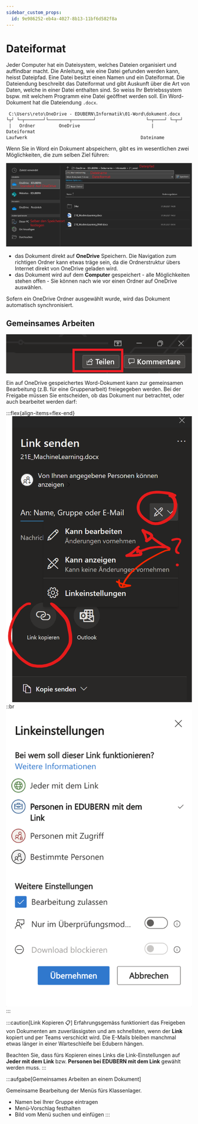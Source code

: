 ```yaml
---
sidebar_custom_props:
  id: 9e986252-eb4a-4027-8b13-11bf6d582f8a
---
```


# Dateiformat

Jeder Computer hat ein Dateisystem, welches Dateien organisiert und auffindbar macht. Die Anleitung, wie eine Datei gefunden werden kann, heisst Dateipfad. Eine Datei besitzt einen Namen und ein Dateiformat. Die Dateiendung beschreibt das Dateiformat und gibt Auskunft über die Art von Daten, welche in einer Datei enthalten sind. So weiss Ihr Betriebssystem bspw. mit welchem Programm eine Datei geöffnet werden soll. Ein Word-Dokument hat die Dateiendung `.docx`.

```
 C:\Users\reto\OneDrive - EDUBERN\Informatik\01-Word\dokument.docx
└┬┘ └─┬───────┘└────────┬────────┘                   └─┬────┘ └─┬─┘
 |   Ordner         OneDrive                           |    Dateiformat
Laufwerk                                           Dateiname
```

Wenn Sie in Word ein Dokument abspeichern, gibt es im wesentlichen zwei Möglichkeiten, die zum selben Ziel führen:

![](images/save-dialog-word.png)

- das Dokument direkt auf **OneDrive** Speichern. Die Navigation zum richtigen Ordner kann etwas träge sein, da die Ordnerstruktur übers Internet direkt von OneDrive geladen wird.
- das Dokument wird auf dem **Computer** gespeichert - alle Möglichkeiten stehen offen - Sie können nach wie vor einen Ordner auf OneDrive auswählen.

Sofern ein OneDrive Ordner ausgewählt wurde, wird das Dokument automatisch synchronisiert.

## Gemeinsames Arbeiten

![--width=200px](images/share.png)


Ein auf OneDrive gespeichertes Word-Dokument kann zur gemeinsamen Bearbeitung (z.B. für eine Gruppenarbeit) freiegegeben werden. Bei der Freigabe müssen Sie entscheiden, ob das Dokument nur betrachtet, oder auch bearbeitet werden darf:

:::flex{align-items=flex-end}
![Bearbeitungsoptionen beim Teilen --width=300px](images/doc-sharing.png)
::br
![Linkeinstellungen für Ordner --width=300px](images/word-share-doc.png)
:::


:::caution[Link Kopieren 📋]
Erfahrungsgemäss funktioniert das Freigeben von Dokumenten am zuverlässigsten und am schnellsten, wenn der **Link** kopiert und per Teams verschickt wird. Die E-Mails bleiben manchmal etwas länger in einer Warteschleife bei Edubern hängen.

Beachten Sie, dass fürs Kopieren eines Links die Link-Einstellungen auf **Jeder mit dem Link** bzw. **Personen bei EDUBERN mit dem Link** gewählt werden muss.
:::

:::aufgabe[Gemeinsames Arbeiten an einem Dokument]
<Answer type="state" webKey="0f992d0a-e20e-4a32-901b-cf4da6500e2f" />

Gemeinsame Bearbeitung der Menüs fürs Klassenlager.

- Namen bei Ihrer Gruppe eintragen
- Menü-Vorschlag festhalten
- Bild vom Menü suchen und einfügen
:::
